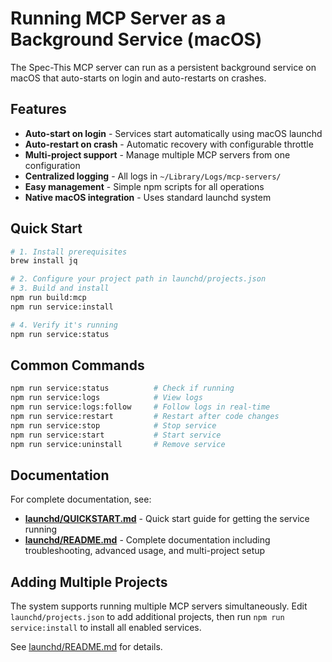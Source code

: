 # Running MCP Server as a Background Service (macOS)

The Spec-This MCP server can run as a persistent background service on macOS that auto-starts on login and auto-restarts on crashes.

## Features

- **Auto-start on login** - Services start automatically using macOS launchd
- **Auto-restart on crash** - Automatic recovery with configurable throttle
- **Multi-project support** - Manage multiple MCP servers from one configuration
- **Centralized logging** - All logs in `~/Library/Logs/mcp-servers/`
- **Easy management** - Simple npm scripts for all operations
- **Native macOS integration** - Uses standard launchd system

## Quick Start

```bash
# 1. Install prerequisites
brew install jq

# 2. Configure your project path in launchd/projects.json
# 3. Build and install
npm run build:mcp
npm run service:install

# 4. Verify it's running
npm run service:status
```

## Common Commands

```bash
npm run service:status          # Check if running
npm run service:logs            # View logs
npm run service:logs:follow     # Follow logs in real-time
npm run service:restart         # Restart after code changes
npm run service:stop            # Stop service
npm run service:start           # Start service
npm run service:uninstall       # Remove service
```

## Documentation

For complete documentation, see:

- **[launchd/QUICKSTART.md](../launchd/QUICKSTART.md)** - Quick start guide for getting the service running
- **[launchd/README.md](../launchd/README.md)** - Complete documentation including troubleshooting, advanced usage, and multi-project setup

## Adding Multiple Projects

The system supports running multiple MCP servers simultaneously. Edit `launchd/projects.json` to add additional projects, then run `npm run service:install` to install all enabled services.

See [launchd/README.md](../launchd/README.md#adding-additional-projects) for details.
